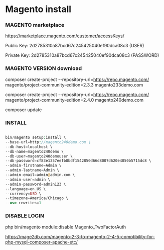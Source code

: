 # Magento install

### MAGENTO marketplace

https://marketplace.magento.com/customer/accessKeys/

Public Key: 2d2785310a87bcd67c245425040ef90dca08c3 (USER)

Private Key: 2d2785310a87bcd67c245425040ef90dca08c3 (PASSWORD)

### MAGENTO VERSION download

composer create-project --repository-url=https://repo.magento.com/ magento/project-community-edition=2.3.3 magento233demo.com

composer create-project --repository-url=https://repo.magento.com/ magento/project-community-edition=2.4.0 magento240demo.com

composer update

### INSTALL

```php

bin/magento setup:install \
--base-url=http://magento240demo.com \
--db-host=localhost \
--db-name=magento240demo \
--db-user=magento240demouser \
--db-password=cf83e1357eefb8bdf1542850d66d8007d620e4050b5715dc8 \
--admin-firstname=Admin \
--admin-lastname=Admin \
--admin-email=admin@admin.com \
--admin-user=admin \
--admin-password=admin123 \
--language=en_US \
--currency=USD \
--timezone=America/Chicago \
--use-rewrites=1

```

### DISABLE LOGIN

php bin/magento module:disable Magento_TwoFactorAuth

https://mage2db.com/magento-2-3-to-magento-2-4-5-comptibility-for-php-mysql-composer-apache-etc/